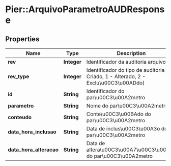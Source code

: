 # Pier::ArquivoParametroAUDResponse

## Properties
Name | Type | Description | Notes
------------ | ------------- | ------------- | -------------
**rev** | **Integer** | Identificador da auditoria arquivo | [optional] 
**rev_type** | **Integer** | Identificador do tipo de auditoria (0 - Criado, 1 - Alterado, 2 - Exclu\u00C3\u00ADdo) | [optional] 
**id** | **String** | Identificador do par\u00C3\u00A2metro | [optional] 
**parametro** | **String** | Nome do par\u00C3\u00A2metro | [optional] 
**conteudo** | **String** | Conte\u00C3\u00BAdo do par\u00C3\u00A2metro | [optional] 
**data_hora_inclusao** | **String** | Data de inclus\u00C3\u00A3o do par\u00C3\u00A2metro | [optional] 
**data_hora_alteracao** | **String** | Data de altera\u00C3\u00A7\u00C3\u00A3o do par\u00C3\u00A2metro | [optional] 


